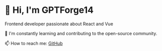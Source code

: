 # 👋 Hi, I'm GPTForge14

Frontend developer passionate about React and Vue

🌱 I'm constantly learning and contributing to the open-source community.

📫 How to reach me: [GitHub](https://github.com/GPTForge14)
